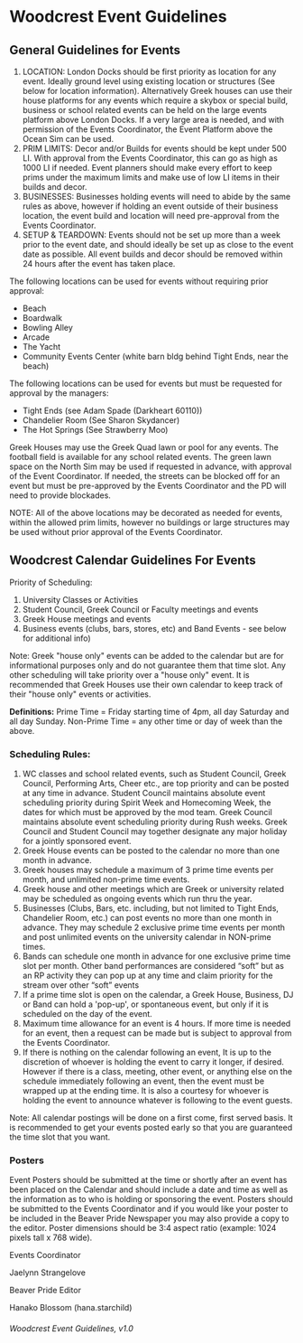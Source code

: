 # Woodcrest Event Guidelines

## General Guidelines for Events

1. LOCATION: London Docks should be first priority as location for any event. Ideally ground level using existing location or structures (See below for location information). Alternatively Greek houses can use their house platforms for any events which require a skybox or special build, business or school related events can be held on the large events platform above London Docks. If a very large area is needed, and with permission of the Events Coordinator, the Event Platform above the Ocean Sim can be used.
2. PRIM LIMITS: Decor and/or Builds for events should be kept under 500 LI. With approval from the Events Coordinator, this can go as high as 1000 LI if needed. Event planners should make every effort to keep prims under the maximum limits and make use of low LI items in their builds and decor.
3. BUSINESSES: Businesses holding events will need to abide by the same rules as above, however if holding an event outside of their business location, the event build and location will need pre-approval from the Events Coordinator.
4. SETUP & TEARDOWN: Events should not be set up more than a week prior to the event date, and should ideally be set up as close to the event date as possible. All event builds and decor should be removed within 24 hours after the event has taken place.

The following locations can be used for events without requiring prior approval:
- Beach
- Boardwalk
- Bowling Alley
- Arcade
- The Yacht 
- Community Events Center (white barn bldg behind Tight Ends, near the beach)

The following locations can be used for events but must be requested for approval by the managers:
- Tight Ends (see Adam Spade (Darkheart 60110))
- Chandelier Room (See Sharon Skydancer)
- The Hot Springs (See Strawberry Moo)

Greek Houses may use the Greek Quad lawn or pool for any events. The football field is available for any school related events. The green lawn space on the North Sim may be used if requested in advance, with approval of the Event Coordinator. If needed, the streets can be blocked off for an event but must be pre-approved by the Events Coordinator and the PD will need to provide blockades.

NOTE: All of the above locations may be decorated as needed for events, within the allowed prim limits, however no buildings or large structures may be used without prior approval of the Events Coordinator.

## Woodcrest Calendar Guidelines For Events

Priority of Scheduling:

1. University Classes or Activities
2. Student Council, Greek Council or Faculty meetings and events
3. Greek House meetings and events
4. Business events (clubs, bars, stores, etc) and Band Events - see below for additional info)

Note: Greek "house only" events can be added to the calendar but are for informational purposes only and do not guarantee them that time slot. Any other scheduling will take priority over a "house only" event. It is recommended that Greek Houses use their own calendar to keep track of their "house only" events or activities.

**Definitions:**
Prime Time = Friday starting time of 4pm, all day Saturday and all day Sunday.
Non-Prime Time = any other time or day of week than the above.


### Scheduling Rules:

1. WC classes and school related events, such as Student Council, Greek Council, Performing Arts, Cheer etc., are top priority and can be posted at any time in advance. Student Council maintains absolute event scheduling priority during Spirit Week and Homecoming Week, the dates for which must be approved by the mod team. Greek Council maintains absolute event scheduling priority during Rush weeks. Greek Council and Student Council may together designate any major holiday for a jointly sponsored event.
2. Greek House events can be posted to the calendar no more than one month in advance.
3. Greek houses may schedule a maximum of 3 prime time events per month, and unlimited non-prime time events. 
4. Greek house and other meetings which are Greek or university related may be scheduled as ongoing events which run thru the year.
5. Businesses (Clubs, Bars, etc. including, but not limited to Tight Ends, Chandelier Room, etc.) can post events no more than one month in advance. They may schedule 2 exclusive prime time events per month and post unlimited events on the university calendar in NON-prime times. 
6. Bands can schedule one month in advance for one exclusive prime time slot per month. Other band performances are considered “soft” but as an RP activity they can pop up at any time and claim priority for the stream over other “soft” events
7. If a prime time slot is open on the calendar, a Greek House, Business, DJ or Band can hold a 'pop-up', or spontaneous event, but only if it is scheduled on the day of the event.
8. Maximum time allowance for an event is 4 hours. If more time is needed for an event, then a request can be made but is subject to approval from the Events Coordinator.
 9. If there is nothing on the calendar following an event, It is up to the discretion of whoever is holding the event to carry it longer, if desired. However if there is a class, meeting, other event, or anything else on the schedule immediately following an event, then the event must be wrapped up at the ending time. It is also a courtesy for whoever is holding the event to announce whatever is following to the event guests.

Note:  All calendar postings will be done on a first come, first served basis. It is recommended to get your events posted early so that you are guaranteed the time slot that you want.

### Posters

Event Posters should be submitted at the time or shortly after an event has been placed on the Calendar and should include a date and time as well as the information as to who is holding or sponsoring the event. Posters should be submitted to the Events Coordinator and if you would like your poster to be included in the Beaver Pride Newspaper you may also provide a copy to the editor. Poster dimensions should be 3:4 aspect ratio (example: 1024 pixels tall x 768 wide).

Events Coordinator

Jaelynn Strangelove

Beaver Pride Editor

Hanako Blossom (hana.starchild)

###### _Woodcrest Event Guidelines, v1.0_
